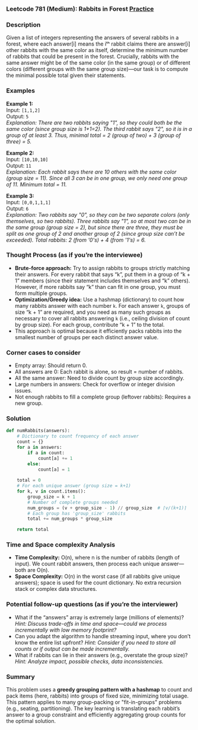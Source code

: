 ### Leetcode 781 (Medium): Rabbits in Forest [Practice](https://leetcode.com/problems/rabbits-in-forest)

### Description  
Given a list of integers representing the answers of several rabbits in a forest, where each answer[i] means the iᵗʰ rabbit claims there are answer[i] other rabbits with the same color as itself, determine the minimum number of rabbits that could be present in the forest. Crucially, rabbits with the same answer might be of the same color (in the same group) or of different colors (different groups with the same group size)—our task is to compute the minimal possible total given their statements.

### Examples  

**Example 1:**  
Input: `[1,1,2]`  
Output: `5`  
*Explanation: There are two rabbits saying "1", so they could both be the same color (since group size is 1+1=2). The third rabbit says "2", so it is in a group of at least 3. Thus, minimal total = 2 (group of two) + 3 (group of three) = 5.*

**Example 2:**  
Input: `[10,10,10]`  
Output: `11`  
*Explanation: Each rabbit says there are 10 others with the same color (group size = 11). Since all 3 can be in one group, we only need one group of 11. Minimum total = 11.*

**Example 3:**  
Input: `[0,0,1,1,1]`  
Output: `6`  
*Explanation: Two rabbits say "0", so they can be two separate colors (only themselves, so two rabbits). Three rabbits say "1", so at most two can be in the same group (group size = 2), but since there are three, they must be split as one group of 2 and another group of 2 (since group size can’t be exceeded). Total rabbits: 2 (from '0's) + 4 (from '1's) = 6.*

### Thought Process (as if you’re the interviewee)  
- **Brute-force approach:** Try to assign rabbits to groups strictly matching their answers. For every rabbit that says “k”, put them in a group of “k + 1” members (since their statement includes themselves and “k” others). However, if more rabbits say “k” than can fit in one group, you must form multiple groups.
- **Optimization/Greedy idea:** Use a hashmap (dictionary) to count how many rabbits answer with each number `k`. For each answer `k`, groups of size “k + 1” are required, and you need as many such groups as necessary to cover all rabbits answering `k` (i.e., ceiling division of count by group size). For each group, contribute “k + 1” to the total.
- This approach is optimal because it efficiently packs rabbits into the smallest number of groups per each distinct answer value.

### Corner cases to consider  
- Empty array: Should return 0.
- All answers are 0: Each rabbit is alone, so result = number of rabbits.
- All the same answer: Need to divide count by group size accordingly.
- Large numbers in answers: Check for overflow or integer division issues.
- Not enough rabbits to fill a complete group (leftover rabbits): Requires a new group.

### Solution

```python
def numRabbits(answers):
    # Dictionary to count frequency of each answer
    count = {}
    for a in answers:
        if a in count:
            count[a] += 1
        else:
            count[a] = 1
    
    total = 0
    # For each unique answer (group size = k+1)
    for k, v in count.items():
        group_size = k + 1
        # Number of complete groups needed
        num_groups = (v + group_size - 1) // group_size  # ⌈v/(k+1)⌉
        # Each group has 'group_size' rabbits
        total += num_groups * group_size

    return total
```

### Time and Space complexity Analysis  

- **Time Complexity:** O(n), where n is the number of rabbits (length of input). We count rabbit answers, then process each unique answer—both are O(n).
- **Space Complexity:** O(n) in the worst case (if all rabbits give unique answers); space is used for the count dictionary. No extra recursion stack or complex data structures.

### Potential follow-up questions (as if you’re the interviewer)  

- What if the “answers” array is extremely large (millions of elements)?
  *Hint: Discuss trade-offs in time and space—could we process incrementally with low memory footprint?*
- Can you adapt the algorithm to handle streaming input, where you don’t know the entire list upfront?
  *Hint: Consider if you need to store all counts or if output can be made incrementally.*
- What if rabbits can lie in their answers (e.g., overstate the group size)?
  *Hint: Analyze impact, possible checks, data inconsistencies.*

### Summary

This problem uses a **greedy grouping pattern with a hashmap** to count and pack items (here, rabbits) into groups of fixed size, minimizing total usage. This pattern applies to many group-packing or "fit-in-groups" problems (e.g., seating, partitioning). The key learning is translating each rabbit’s answer to a group constraint and efficiently aggregating group counts for the optimal solution.